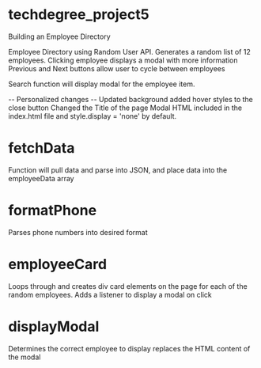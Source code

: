 # techdegree_project5
 Building an Employee Directory

Employee Directory using Random User API.  Generates a random list of 12 employees.
Clicking employee displays a modal with more information
Previous and Next buttons allow user to cycle between employees

Search function will display modal for the employee item.

-- Personalized changes --
Updated background
added hover styles to the close button
Changed the Title of the page
Modal HTML included in the index.html file and style.display = 'none' by default.

# fetchData
Function will pull data and parse into JSON, and place data into the employeeData array

# formatPhone
Parses phone numbers into desired format

# employeeCard
Loops through and creates div card elements on the page for each of the random employees.  Adds a listener to display a modal on click

# displayModal
Determines the correct employee to display replaces the HTML content of the modal